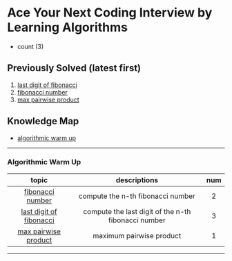 # Ace Your Next Coding Interview by Learning Algorithms
- count (3)

## Previously Solved (latest first)
1. [last digit of fibonacci](./algorithmic-warmup/LastDigitOfFibonacci/)
2. [fibonacci number](./algorithmic-warmup/FibonacciComputeNth/README.md)
3. [max pairwise product](./algorithmic-warmup/MaxPairwiseProduct/)

## Knowledge Map
- [algorithmic warm up](#algorithmic-warm-up)

<hr>

### Algorithmic Warm Up
topic|descriptions|num
:-:|:-:|:-:
[fibonacci number](./algorithmic-warmup/FibonacciComputeNth/README.md)|compute the n-th fibonacci number|2
[last digit of fibonacci](./algorithmic-warmup/LastDigitOfFibonacci/)|compute the last digit of the n-th fibonacci number|3
[max pairwise product](./algorithmic-warmup/MaxPairwiseProduct/)|maximum pairwise product|1
<hr>